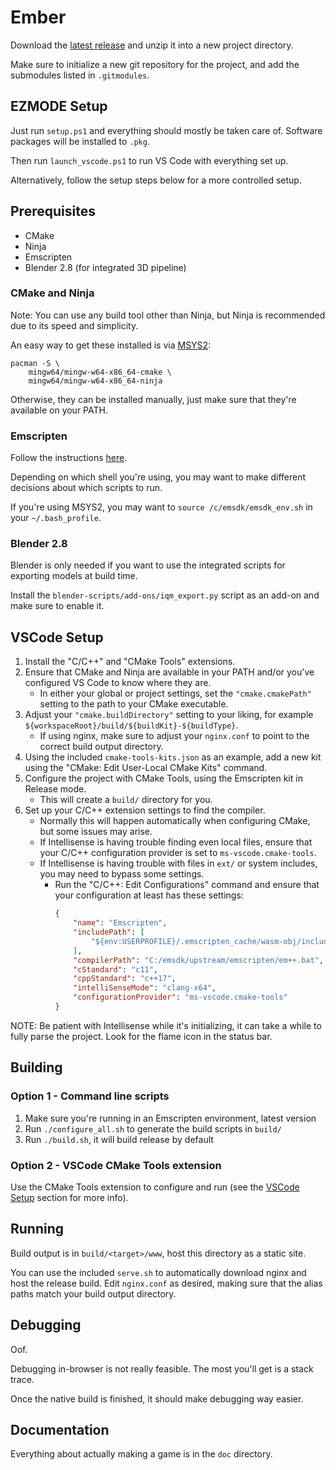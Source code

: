 # Ember

Download the [latest release](https://github.com/apples/ember_engine/releases/latest)
and unzip it into a new project directory.

Make sure to initialize a new git repository for the project, and add the submodules listed in `.gitmodules`.

## EZMODE Setup

Just run `setup.ps1` and everything should mostly be taken care of.
Software packages will be installed to `.pkg`.

Then run `launch_vscode.ps1` to run VS Code with everything set up.

Alternatively, follow the setup steps below for a more controlled setup.

## Prerequisites

- CMake
- Ninja
- Emscripten
- Blender 2.8 (for integrated 3D pipeline)

### CMake and Ninja

Note: You can use any build tool other than Ninja, but Ninja is recommended due to its speed and simplicity.

An easy way to get these installed is via [MSYS2](https://www.msys2.org/):
```
pacman -S \
    mingw64/mingw-w64-x86_64-cmake \
    mingw64/mingw-w64-x86_64-ninja
```

Otherwise, they can be installed manually, just make sure that they're available on your PATH.

### Emscripten

Follow the instructions [here](https://emscripten.org/docs/getting_started/downloads.html).

Depending on which shell you're using, you may want to make different decisions about which scripts to run.

If you're using MSYS2, you may want to `source /c/emsdk/emsdk_env.sh` in your `~/.bash_profile`.

### Blender 2.8

Blender is only needed if you want to use the integrated scripts for exporting models at build time.

Install the `blender-scripts/add-ons/iqm_export.py` script as an add-on and make sure to enable it.

## VSCode Setup

1. Install the "C/C++" and "CMake Tools" extensions.
2. Ensure that CMake and Ninja are available in your PATH and/or you've configured VS Code to know where they are.
    - In either your global or project settings,
        set the `"cmake.cmakePath"` setting to the path to your CMake executable.
3. Adjust your `"cmake.buildDirectory"` setting to your liking,
    for example `${workspaceRoot}/build/${buildKit}-${buildType}`.
    - If using nginx, make sure to adjust your `nginx.conf` to point to the correct build output directory.
4. Using the included `cmake-tools-kits.json` as an example,
    add a new kit using the "CMake: Edit User-Local CMake Kits" command.
5. Configure the project with CMake Tools, using the Emscripten kit in Release mode.
    - This will create a `build/` directory for you.
6. Set up your C/C++ extension settings to find the compiler.
    - Normally this will happen automatically when configuring CMake, but some issues may arise.
    - If Intellisense is having trouble finding even local files,
        ensure that your C/C++ configuration provider is set to `ms-vscode.cmake-tools`.
    - If Intellisense is having trouble with files in `ext/` or system includes, you may need to bypass some settings.
        - Run the "C/C++: Edit Configurations" command and ensure that your configuration at least has these settings:
            ```json
            {
                "name": "Emscripten",
                "includePath": [
                    "${env:USERPROFILE}/.emscripten_cache/wasm-obj/include"
                ],
                "compilerPath": "C:/emsdk/upstream/emscripten/em++.bat",
                "cStandard": "c11",
                "cppStandard": "c++17",
                "intelliSenseMode": "clang-x64",
                "configurationProvider": "ms-vscode.cmake-tools"
            }
            ```

NOTE: Be patient with Intellisense while it's initializing, it can take a while to fully parse the project.
Look for the flame icon in the status bar.

## Building

### Option 1 - Command line scripts
1. Make sure you're running in an Emscripten environment, latest version
2. Run `./configure_all.sh` to generate the build scripts in `build/`
3. Run `./build.sh`, it will build release by default

### Option 2 - VSCode CMake Tools extension

Use the CMake Tools extension to configure and run (see the [VSCode Setup](#vscode-setup) section for more info).

## Running

Build output is in `build/<target>/www`, host this directory as a static site.

You can use the included `serve.sh` to automatically download nginx and host the release build.
Edit `nginx.conf` as desired, making sure that the alias paths match your build output directory.

## Debugging

Oof.

Debugging in-browser is not really feasible. The most you'll get is a stack trace.

Once the native build is finished, it should make debugging way easier.

## Documentation

Everything about actually making a game is in the `doc` directory.
